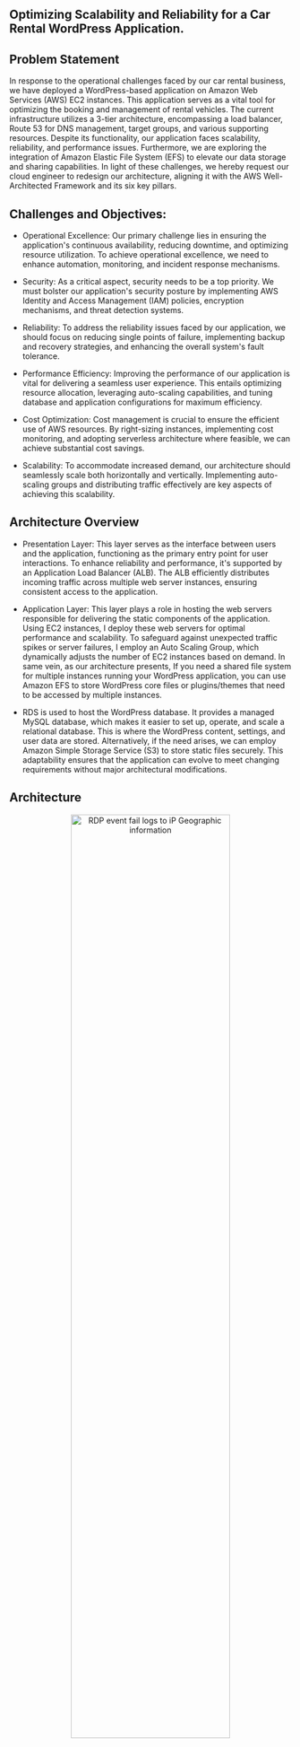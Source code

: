 ## Optimizing Scalability and Reliability for a Car Rental WordPress Application.

## **Problem Statement**

In response to the operational challenges faced by our car rental business, we have deployed a WordPress-based application on Amazon Web Services (AWS) EC2 instances. This application serves as a vital tool for optimizing the booking and management of rental vehicles. The current infrastructure utilizes a 3-tier architecture, encompassing a load balancer, Route 53 for DNS management, target groups, and various supporting resources. Despite its functionality, our application faces scalability, reliability, and performance issues. Furthermore, we are exploring the integration of Amazon Elastic File System (EFS) to elevate our data storage and sharing capabilities. In light of these challenges, we hereby request our cloud engineer to redesign our architecture, aligning it with the AWS Well-Architected Framework and its six key pillars.


## **Challenges and Objectives:**

  - Operational Excellence: Our primary challenge lies in ensuring the application's continuous availability, reducing downtime, and optimizing resource utilization. To achieve operational excellence, we need to enhance automation, monitoring, and incident response mechanisms.
  
  - Security: As a critical aspect, security needs to be a top priority. We must bolster our application's security posture by implementing AWS Identity and Access Management (IAM) policies, encryption mechanisms, and threat detection systems.
  
- Reliability: To address the reliability issues faced by our application, we should focus on reducing single points of failure, implementing backup and recovery strategies, and enhancing the overall system's fault tolerance.
  
- Performance Efficiency: Improving the performance of our application is vital for delivering a seamless user experience. This entails optimizing resource allocation, leveraging auto-scaling capabilities, and tuning database and application configurations for maximum efficiency.
  
- Cost Optimization: Cost management is crucial to ensure the efficient use of AWS resources. By right-sizing instances, implementing cost monitoring, and adopting serverless architecture where feasible, we can achieve substantial cost savings.
  
- Scalability: To accommodate increased demand, our architecture should seamlessly scale both horizontally and vertically. Implementing auto-scaling groups and distributing traffic effectively are key aspects of achieving this scalability.


## **Architecture Overview**

  - Presentation Layer: This layer serves as the interface between users and the application, functioning as the primary entry point for user interactions. To enhance reliability and performance, it's supported by an Application Load Balancer (ALB). The ALB efficiently distributes incoming traffic across multiple web server instances, ensuring consistent access to the application.

  - Application Layer: This layer plays a role in hosting the web servers responsible for delivering the static components of the application. Using EC2 instances, I deploy these web servers for optimal performance and scalability. To safeguard against unexpected traffic spikes or server failures, I employ an Auto Scaling Group, which dynamically adjusts the number of EC2 instances based on demand.
    In same vein, as our architecture presents, If you need a shared file system for multiple instances running your WordPress application, you can use Amazon EFS to store WordPress core files or plugins/themes that need to be accessed by multiple instances.

  - RDS is used to host the WordPress database. It provides a managed MySQL database, which makes it easier to set up, operate, and scale a relational database. This is where the WordPress content, settings, and user data are stored. Alternatively, if the need arises, we can employ Amazon Simple Storage Service (S3) to store static files securely. This adaptability ensures that the application can evolve to meet changing requirements without major architectural modifications.

## **Architecture**

<p align="center">
<img src="https://i.imgur.com/7b8RQNO.png" height="65%" width="75%" alt="RDP event fail logs to iP Geographic information"/>
</p>

## **Replicating the Architecture: Deployment Steps**

1. Identity and Access Management (IAM):

    - Create IAM Users: Create IAM users for your team members with appropriate permissions.
  
    - Implement MFA: Enforce Multi-Factor Authentication (MFA) for IAM users for enhanced security
  
    - Define IAM Policies: Create custom IAM policies that grant necessary permissions for EC2, VPC, S3, EFS, and other resources.
  
    - IAM Password Policies: Configure password policies to enforce strong password requirements.
   
2. Virtual Private Cloud (VPC)

    - Create VPCs and configure the necessary subnets. Also, configure the NAT and Internet Gateways and associate them with their respective route tables.
       
  
3. Security Group Configuration:

    - ALB Security Group: Create a Security Group for the Application Load Balancer (ALB) to allow inbound HTTP and HTTPS traffic from 0.0.0.0/0.

    - Web Server Security Group: Configure a Security Group for your EC2 instances to allow inbound HTTP and HTTPS traffic from the ALB Security Group as well as SSH from "My IP".

    - Database Security Group: Allow inbound traffic for MYSQL/Aurora on port 3306 from the webserver security group.

    - Elastic File System Security Group: Allow inbound traffic of NFS protocol on port 2049 from webserver security group and EFS security group (tip: ensure to create your security first, then go back to the SG and attach the EFS SG). Finally, add SSH from SSH SG.

4. Create a Database

    - Here, ensure to use the latest MYSQL engine, burstable database instance storage (check to include previous generation i.e., db.t2.micro), and pay attention to your database username and password. In subsequent configurations in ec2 server (wp-config.php): you will revert to your database configurations to get information like:

    - DB name: wordpress_Database_v1 DB 

    - instance ID: wordpress-db-1 

    - Endpoint: wordpress-db-1.clfp8kgim5mc.eu-central-1.rds.amazonaws.com


5. Create an EFS and Mount Target

    - Create an EFS and customize it, then configure the mount target;
    
    - Select the VPC where your EC2 instances are located.
    
    - Select the Availability Zone (AZ) for the first mount target (Private App Subnet AZ 1 & Private App Subnet AZ 2).
    
    - Provide a Security Group that allows inbound NFS traffic from the EC2 instances.
  
    - Optionally, you can specify an IP address range for inbound access, or you can leave it as "0.0.0.0/0" to allow all incoming connections.
  
    - Click the "Create mount target" button.
  
    - Once created, click attach and copy the mount target DNS info. This will used in our ec2 setup server.

6. Create an EC2 setup server. Then ssh into the instance and include the following

    ```
    # 1. Mount EFS (Make sure EFS is properly configured)
    sudo su
    yum update -y
    mkdir -p /var/www/html
    sudo mount -t nfs4 -o nfsvers=4.1,rsize=1048576,wsize=1048576,hard,timeo=600,retrans=2,noresvport fs-0d845ea19fc5c7c9d.efs.eu-central-1.amazonaws.com:/ /var/www/html
    
    # 2. Install Apache
    sudo yum install -y httpd httpd-tools mod_ssl
    sudo systemctl enable httpd
    sudo systemctl start httpd
    
    # 3. Install PHP 7.4
    sudo amazon-linux-extras enable php7.4
    sudo yum clean metadata
    sudo yum install php php-common php-pear -y
    sudo yum install php-{cgi,curl,mbstring,gd,mysqlnd,gettext,json,xml,fpm,intl,zip} -y
    
    # 4. Install MySQL (consider using a more recent version)
    sudo rpm -Uvh https://dev.mysql.com/get/mysql57-community-release-el7-11.noarch.rpm
    sudo rpm --import https://repo.mysql.com/RPM-GPG-KEY-mysql-2022
    sudo yum install mysql-community-server -y
    sudo systemctl enable mysqld
    sudo systemctl start mysqld
    
    # 5. Set permissions
    sudo usermod -a -G apache ec2-user
    sudo chown -R ec2-user:apache /var/www
    sudo chmod 2775 /var/www && find /var/www -type d -exec sudo chmod 2775 {} \;
    sudo find /var/www -type f -exec sudo chmod 0664 {} \;
    sudo chown apache:apache -R /var/www/html
    
    # 6. Download WordPress files
    wget https://wordpress.org/latest.tar.gz
    tar -xzf latest.tar.gz
    cp -r wordpress/* /var/www/html/
    
    # 7. Create the wp-config.php file
    cp /var/www/html/wp-config-sample.php /var/www/html/wp-config.php
    
    # 8. vim the wp-config.php file
    vim /var/www/html/wp-config.php
    
    # 9. Restart Apache
    sudo systemctl restart httpd

    ```

Purpose of the Setup Server Above:

The setup server serves as the core configuration hub for our AWS-hosted WordPress site. It orchestrates the installation of essential components like Apache, PHP, and MySQL for database operations. Moreover, it creates an Amazon EFS volume, enabling shared access to WordPress content among multiple EC2 instances in our chosen Availability Zones (AZ 1 and AZ 2).

Key Functions:

    - Installs and configures Apache, PHP, and MySQL for seamless WordPress operation.
      
    - Manages database connections and updates configurations in wp-config.php.
      
    - Establishes an Amazon EFS volume mounted on the HTML directory of web servers.
      
    - Facilitates content sharing across EC2 instances in AZ 1 and AZ 2, mirroring the setup of Web Server 1 and Web Server 2. This design ensures high availability and scalability for our WordPress site.


7. Configure WordPress site with your information

    - Prior to the configuration of WordPress, use your ec2 public IP address to direct you to the WordPress site.

    - Configure WordPress with private information and make sure you access the WordPress admin page. 

<p align="center">
<img src="https://i.imgur.com/bHfKtvZ.png" height="65%" width="75%" alt="RDP event fail logs to iP Geographic information"/>
</p>

3. DNS and SSL/TLS Certificate Setup:

    - Route 53 Configuration: Create a hosted zone on Route 53 to manage the DNS records for your application. Configure DNS records like A and CNAME records as needed.

    - SSL/TLS Certificate: Obtain an SSL/TLS certificate using AWS Certificate Manager for your domain or subdomain to enable secure HTTPS traffic. Ensure the certificate is associated with the ALB.
  
4. Application Load Balancer (ALB):

    - ALB Setup: Configure the Application Load Balancer (ALB) and associate it with the ALB Security Group. Ensure it's connected to the appropriate public subnets.

    - Listeners: Set up ALB listeners for HTTP (port 80) and HTTPS (port 443) to forward traffic to backend EC2 instances. Configure appropriate SSL policies for HTTPS.
  
5. Launch Template Creation:

    - Launch Template: Create a Launch Template specifying the required instance specifications for your EC2 instances. Include user data or user scripts for configuring instances upon launch.

      ```
      #!/bin/bash
      sudo su
      yum update -y
      yum install -y httpd
      cd /var/www/html
      wget https://github.com/Ahmednas211/jupiter-zip-file/raw/main/jupiter-main.zip
      unzip jupiter-main.zip
      cp -r jupiter-main/* /var/www/html
      rm -rf jupiter-main jupiter-main.zip
      systemctl start httpd
      systemctl enable httpd
      
      ```
  
6. Auto Scaling Group (ASG):

    - ASG Configuration: Create an Auto Scaling Group (ASG) using the Launch Template. Configure scaling policies, instance count, and health checks.
      
    - Target Group: Set up a Target Group and configure it as the target for the ASG. This ensures that traffic is distributed correctly among instances.
  
7. ALB Listener Configuration:

    - Listener Rules: Define rules in the ALB listener to route traffic based on hostnames, paths, or other criteria. Ensure that traffic is appropriately directed to backend instances.
  
8. DNS Configuration:

    - Route 53 Updates: Update DNS records in Route 53 to point to the ALB's DNS name. Implement health checks in Route 53 to monitor the availability of your application.

9. Testing and Monitoring:

    - Testing: After DNS records have propagated, thoroughly test your application using the domain name (HTTPS) to verify the deployment's success.
      
    - Monitoring: Implement cloud monitoring and logging solutions (e.g., AWS CloudWatch) to monitor the health and performance of your infrastructure and applications.
  
10. Backup and Disaster Recovery:

    - Implement backup and disaster recovery mechanisms to ensure data and application availability in case of failures.
   
11. Security and Compliance:

    - Follow AWS security best practices, implement IAM roles and policies, and consider compliance requirements specific to your application.
   
12. Documentation:

    - Maintain detailed documentation of the deployment process, infrastructure architecture, and any changes made over time.

## **A Screenshot of Landing Page Static Website**

<p align="center">
<img src="https://i.imgur.com/eUP7W7a.png" height="75%" width="95%" alt="RDP event fail logs to iP Geographic information"/>
</p>

<p align="center">
<img src="https://i.imgur.com/ZHRd67Q.png" height="75%" width="95%" alt="RDP event fail logs to iP Geographic information"/>
</p>

**Congratulations! You've Successfuly Hosted a Static Jupiter Website :)**
